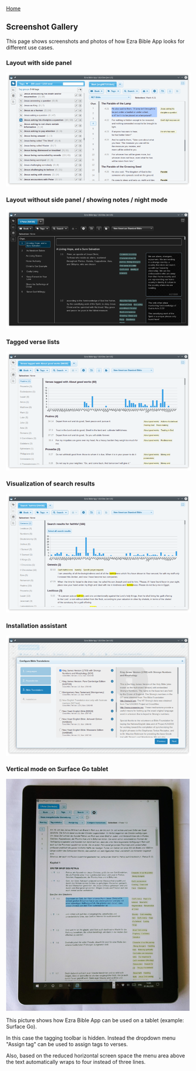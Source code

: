 <p id="navigation">
  <a href="https://ezrabibleapp.net">Home</a>
</p>

## Screenshot Gallery

This page shows screenshots and photos of how Ezra Bible App looks for different use cases.

### Layout with side panel

![Ezra Bible App 1.8.0](/assets/screenshots/ezra_bible_app_1.8.0_scaled_down.png "Ezra Bible App 1.8.0")

### Layout without side panel / showing notes / night mode

![Ezra Bible App 1.8.0 Night Mode](/assets/screenshots/ezra_bible_app_1.8.0_night_mode_scaled_down.png "Ezra Bible App 1.8.0 Night Mode")

### Tagged verse lists

![Ezra Bible App 1.8.0 Tagged Verse List](/assets/screenshots/ezra_bible_app_1.8.0_tagged_verse_list_scaled_down.png "Ezra Bible App 1.8.0 Tagged Verse List")

### Visualization of search results

![Ezra Bible App 1.8.0 Search Results](/assets/screenshots/ezra_bible_app_1.8.0_search_results_scaled_down.png "Ezra Bible App 1.8.0 Search Results")

### Installation assistant

![Ezra Bible App 1.8.0 Installation Assistant](/assets/screenshots/ezra_bible_app_1.8.0_install_assistant_scaled_down.png "Ezra Bible App 1.8.0 Installation Assistant")

### Vertical mode on Surface Go tablet

<img src="/assets/screenshots/ezra_project_0_13_0_surface_go.jpg" alt="Ezra Bible App 0.13.0 on Surface Go" width="500"/>

This picture shows how Ezra Bible App can be used on a tablet (example: Surface Go).

In this case the tagging toolbar is hidden. Instead the dropdown menu "Assign tag" can be used to assign tags to verses.

Also, based on the reduced horizontal screen space the menu area above the text automatically wraps to four instead of three lines.

<div style="clear: both; padding-top: 1em"></div>
